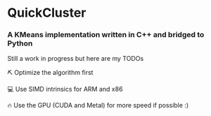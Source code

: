 # QuickCluster
### A KMeans implementation written in C++ and bridged to Python

Still a work in progress but here are my TODOs

⛏️ Optimize the algorithm first 

💻 Use SIMD intrinsics for ARM and x86 

🔥 Use the GPU (CUDA and Metal) for more speed if possible :)